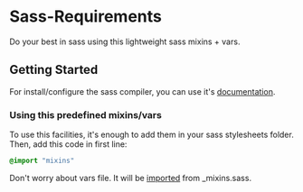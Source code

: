# Sass-Requirements
Do your best in sass using this lightweight sass mixins + vars.

## Getting Started
For install/configure the sass compiler, you can use it's [documentation](http://sass-lang.com/install).

### Using this predefined mixins/vars
To use this facilities, it's enough to add them in your sass stylesheets folder.
Then, add this code in first line:
```sass
@import "mixins"
```
Don't worry about vars file. It will be [imported](http://sass-lang.com/documentation/file.SASS_REFERENCE.html#import)
from _mixins.sass.
